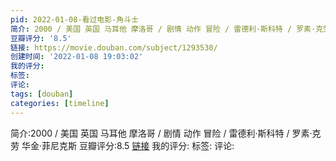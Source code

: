 ```yaml
---
pid: 2022-01-08-看过电影-角斗士
简介: 2000 / 美国 英国 马耳他 摩洛哥 / 剧情 动作 冒险 / 雷德利·斯科特 / 罗素·克劳 华金·菲尼克斯
豆瓣评分: '8.5'
链接: https://movie.douban.com/subject/1293530/
创建时间: '2022-01-08 19:03:02'
我的评分:
标签:
评论:
tags: [douban]
categories: [timeline]
---
```

简介:2000 / 美国 英国 马耳他 摩洛哥 / 剧情 动作 冒险 / 雷德利·斯科特 / 罗素·克劳 华金·菲尼克斯
豆瓣评分:8.5
[链接](https://movie.douban.com/subject/1293530/)
我的评分:
标签:
评论:
